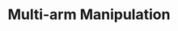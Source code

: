 ---
title: "Multi-arm Manipulation"
layout: single-portfolio
excerpt: "<img src='/images/dual-arm.gif' alt=''>"
collection: research
order_number: 10
header: 
  og_image: "dual-arm.gif"
---